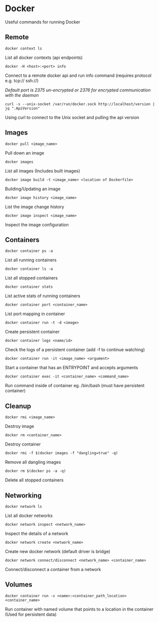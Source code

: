 # Docker

Useful commands for running Docker

## Remote

```docker context ls```

List all docker contexts (api endpoints)

```docker -H <host>:<port> info```

Connect to a remote docker api and run info command (requires protocol e.g. tcp:// ssh://)

*Default port is 2375 un-encrypted or 2376 for encrypted communication with the daemon*

```curl -s --unix-socket /var/run/docker.sock http://localhost/version | jq ".ApiVersion"```

Using curl to connect to the Unix socket and pulling the api version

## Images

```docker pull <image_name>```

Pull down an image

```docker images```

List all images (Includes built images)

```docker image build -t <image_name> <location of Dockerfile>```

Building/Updating an image

```docker image history <image_name>```

List the image change history

```docker image inspect <image_name>```

Inspect the image configuration

## Containers

```docker container ps -a```

List all running containers

```docker container ls -a```

List all stopped containers

```docker container stats```

List active stats of running containers

```docker container port <container_name>```

List port mapping in container

```docker container run -t -d <image>```

Create persistent container

```docker container logs <name/id>```

Check the logs of a persistent container (add -f to continue watching)

```docker container run -it <image_name> <argument>```

Start a container that has an ENTRYPOINT and accepts arguments

```docker container exec -it <container_name> <command_name>```

Run command inside of container eg. /bin/bash (must have persistent container)

## Cleanup

```docker rmi <image_name>```

Destroy image

```docker rm <container_name>```

Destroy container

```docker rmi -f $(docker images -f "dangling=true" -q)```

Remove all dangling images

```docker rm $(docker ps -a -q)```

Delete all stopped containers

## Networking

```docker network ls```

List all docker networks

```docker network inspect <network_name>```

Inspect the details of a network

```docker network create <network_name>```

Create new docker network (default driver is bridge)

```docker network connect/disconnect <network_name> <container_name>```

Connect/disconnect a container from a network

## Volumes

```docker container run -v <name>:<container_path_location> <container_name>```

Run container with named volume that points to a location in the container (Used for persistent data)
